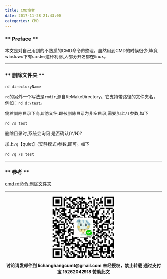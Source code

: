 ```yaml
---
title: CMD命令
date: 2017-11-28 21:43:00
categories: CMD
---
```


### ** Preface **

本文是对自己用到的不熟悉的CMD命令的整理。虽然用到CMD的时候很少,毕竟windows下有cmder这种利器,大部分开发都在linux。

***************

### ** 删除文件夹 **

`rd directoryName`

`rd`的另外一个写法是`rmdir`,源自ReMakeDirectory。它支持带路径的文件夹名，例如：`rd d:\test`。

倘若删除目录下有其他文件,即被删除目录为非空目录,需要加上`/s`参数,如下

`rd /s test`

删除目录时,系统会询问 是否确认(Y/N)?

加上`/q`【quiet】(安静模式)参数,即可。如下

`rd /q /s test`
***************
### ** 参考 **

[cmd rd命令 删除文件夹](http://www.jb51.net/article/18985.htm)

***************

<div width="100%" align="center"><img src="/img/wx.png" alt="微信赞助二维码"></div></div>
<p style="margin-top: 0.4em; text-align: center">
      <b style="font-size: 1em;">讨论请发邮件到 lichanghangcumt@gmail.com</b>
      <b style="font-size: 1em;">未经授权，禁止转载</b>
      <b style="font-size: 1em;">通过支付宝 15262042918 赞助此文</b>
 </p>
